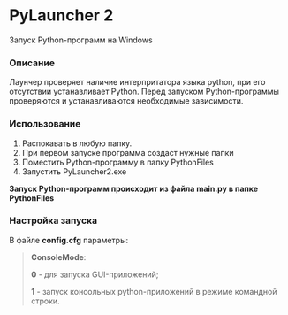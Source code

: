 # PyLauncher 2
Запуск Python-программ на Windows

### Описание
Лаунчер проверяет наличие интерпритатора языка python, при его отсутствии устанавливает Python. Перед запуском Python-программы проверяются и устанавливаются необходимые зависимости.

### Использование
1. Распокавать в любую папку.
2. При первом запуске программа создаст нужные папки
3. Поместить Python-программу в папку PythonFiles
4. Запустить PyLauncher2.exe

**Запуск Python-программ происходит из файла main.py в папке PythonFiles**

### Настройка запуска
В файле **config.cfg** параметры:
> **ConsoleMode**:
>
>**0** - для запуска GUI-приложений;
>
>**1** - запуск консольных python-приложений в режиме командной строки.
